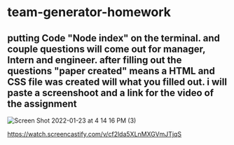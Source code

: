 # team-generator-homework

## putting Code "Node index" on the terminal. and couple questions will come out for manager, Intern and engineer. after filling out the questions "paper created" means a HTML and CSS file was created will what you filled out. i will paste a screenshoot and a link for the video of the assignment   

![Screen Shot 2022-01-23 at 4 14 16 PM (3)](https://user-images.githubusercontent.com/92010483/150702054-d108c996-f71b-423e-a318-d9cf4ee267d7.png)


https://watch.screencastify.com/v/cf2lda5XLnMXGVmJTjqS
